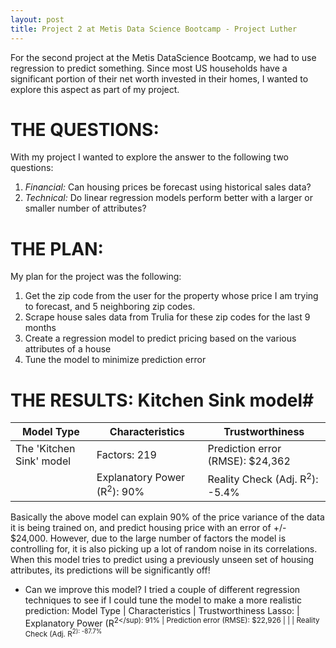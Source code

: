 ```yaml
---
layout: post
title: Project 2 at Metis Data Science Bootcamp - Project Luther
---
```


For the second project at the Metis DataScience Bootcamp, we had to use regression to predict something.  Since most US households have a significant portion of their net worth invested in 
their homes, I wanted to explore this aspect as part of my project.

# THE QUESTIONS: #
With my project I wanted to explore the answer to the following two questions:

1. *Financial:*  Can housing prices be forecast using historical sales data?
2. *Technical:*  Do linear regression models perform better with a larger or smaller number of attributes?

# THE PLAN: #
My plan for the project was the following:
1. Get the zip code from the user for the property whose price I am trying to forecast, and 5 neighboring zip codes.
2. Scrape house sales data from Trulia for these zip codes for the last 9 months
3. Create a regression model to predict pricing based on the various attributes of a house
4. Tune the model to minimize prediction error

# THE RESULTS: Kitchen Sink model#

Model Type | Characteristics | Trustworthiness
-----------|-----------------|----------------
The 'Kitchen Sink' model | Factors: 219 | Prediction error (RMSE): $24,362
| | Explanatory Power (R<sup>2</sup>): 90% | Reality Check (Adj. R<sup>2</sup>): -5.4%

Basically the above model can explain 90% of the price variance of the data it is being trained on, and predict housing price with an error of +/- $24,000.  However, due to the large number 
of factors the model is controlling for, it is also picking up a lot of random noise in its correlations.  When this model tries to predict using a previously unseen set of housing 
attributes, its predictions will be significantly off!

+ Can we improve this model?
I tried a couple of different regression techniques to see if I could tune the model to make a more realistic prediction:
Model Type | Characteristics | Trustworthiness
Lasso: | Explanatory Power (R<sup>2</sup): 91% | Prediction error (RMSE): $22,926
| | | Reality Check (Adj. R<sup>2</sup2>): -87.7%


